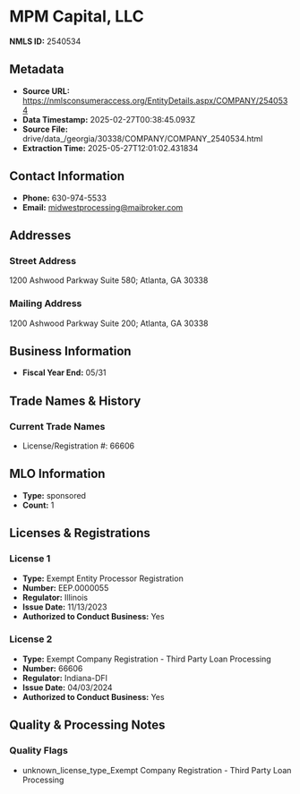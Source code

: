 # MPM Capital, LLC

**NMLS ID:** 2540534

## Metadata
- **Source URL:** https://nmlsconsumeraccess.org/EntityDetails.aspx/COMPANY/2540534
- **Data Timestamp:** 2025-02-27T00:38:45.093Z
- **Source File:** drive/data_/georgia/30338/COMPANY/COMPANY_2540534.html
- **Extraction Time:** 2025-05-27T12:01:02.431834

## Contact Information
- **Phone:** 630-974-5533
- **Email:** midwestprocessing@maibroker.com

## Addresses
### Street Address
1200 Ashwood Parkway Suite 580; Atlanta, GA 30338

### Mailing Address
1200 Ashwood Parkway Suite 200; Atlanta, GA 30338

## Business Information
- **Fiscal Year End:** 05/31

## Trade Names & History
### Current Trade Names
- License/Registration #: 66606

## MLO Information
- **Type:** sponsored
- **Count:** 1

## Licenses & Registrations

### License 1
- **Type:** Exempt Entity Processor Registration
- **Number:** EEP.0000055
- **Regulator:** Illinois
- **Issue Date:** 11/13/2023
- **Authorized to Conduct Business:** Yes

### License 2
- **Type:** Exempt Company Registration - Third Party Loan Processing
- **Number:** 66606
- **Regulator:** Indiana-DFI
- **Issue Date:** 04/03/2024
- **Authorized to Conduct Business:** Yes

## Quality & Processing Notes
### Quality Flags
- unknown_license_type_Exempt Company Registration - Third Party Loan Processing
